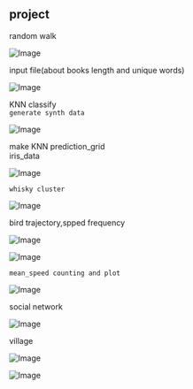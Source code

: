 ## project
random walk  

![Image](https://github.com/GerogeZhi/Python_case/blob/master/project_plots/random_walk.png)  


input file(about books length and unique words)  

![Image](https://github.com/GerogeZhi/Python_case/blob/master/project_plots/Books_plot.png)  

KNN classify  
`generate synth data`  

![Image](https://github.com/GerogeZhi/Python_case/blob/master/project_plots/synth_data.png)  

make KNN prediction_grid  
iris_data  

![Image](https://github.com/GerogeZhi/Python_case/blob/master/project_plots/prediction_grid.png)  


`whisky cluster`  

![Image](https://github.com/GerogeZhi/Python_case/blob/master/project_plots/whisky_cluster.png)  

bird trajectory,spped frequency  

![Image](https://github.com/GerogeZhi/Python_case/blob/master/project_plots/birds_trajectory.png)  

![Image](https://github.com/GerogeZhi/Python_case/blob/master/project_plots/frequency.png)  

`mean_speed counting and plot` 

![Image](https://github.com/GerogeZhi/Python_case/blob/master/project_plots/daily_mean_speed.png)   

social network  

![Image](https://github.com/GerogeZhi/Python_case/blob/master/project_plots/karate_graph.png)   

village  

![Image](https://github.com/GerogeZhi/Python_case/blob/master/project_plots/village1.png)    

![Image](https://github.com/GerogeZhi/Python_case/blob/master/project_plots/village2.png)  
